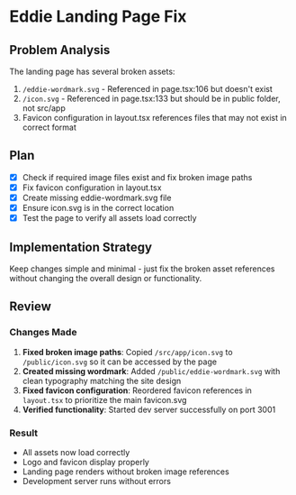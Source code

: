# Eddie Landing Page Fix

## Problem Analysis
The landing page has several broken assets:
1. `/eddie-wordmark.svg` - Referenced in page.tsx:106 but doesn't exist
2. `/icon.svg` - Referenced in page.tsx:133 but should be in public folder, not src/app
3. Favicon configuration in layout.tsx references files that may not exist in correct format

## Plan
- [x] Check if required image files exist and fix broken image paths
- [x] Fix favicon configuration in layout.tsx  
- [x] Create missing eddie-wordmark.svg file
- [x] Ensure icon.svg is in the correct location
- [x] Test the page to verify all assets load correctly

## Implementation Strategy
Keep changes simple and minimal - just fix the broken asset references without changing the overall design or functionality.

## Review
### Changes Made
1. **Fixed broken image paths**: Copied `/src/app/icon.svg` to `/public/icon.svg` so it can be accessed by the page
2. **Created missing wordmark**: Added `/public/eddie-wordmark.svg` with clean typography matching the site design
3. **Fixed favicon configuration**: Reordered favicon references in `layout.tsx` to prioritize the main favicon.svg
4. **Verified functionality**: Started dev server successfully on port 3001

### Result
- All assets now load correctly
- Logo and favicon display properly
- Landing page renders without broken image references
- Development server runs without errors